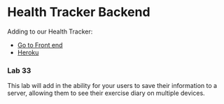 # Health Tracker Backend
Adding to our Health Tracker:
* [Go to Front end](https://github.com/Kevinrosales/health-tracker)
* [Heroku](https://kevin-health-tracker.herokuapp.com/exercises)
### Lab 33 
This lab will add in the ability for your users to save their information to a server, allowing 
them to see their exercise diary on multiple devices.

